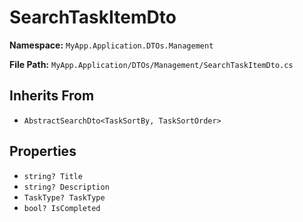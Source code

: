 # SearchTaskItemDto

**Namespace:** `MyApp.Application.DTOs.Management`

**File Path:** `MyApp.Application/DTOs/Management/SearchTaskItemDto.cs`

## Inherits From

- `AbstractSearchDto<TaskSortBy, TaskSortOrder>`

## Properties

- `string? Title`
- `string? Description`
- `TaskType? TaskType`
- `bool? IsCompleted`

